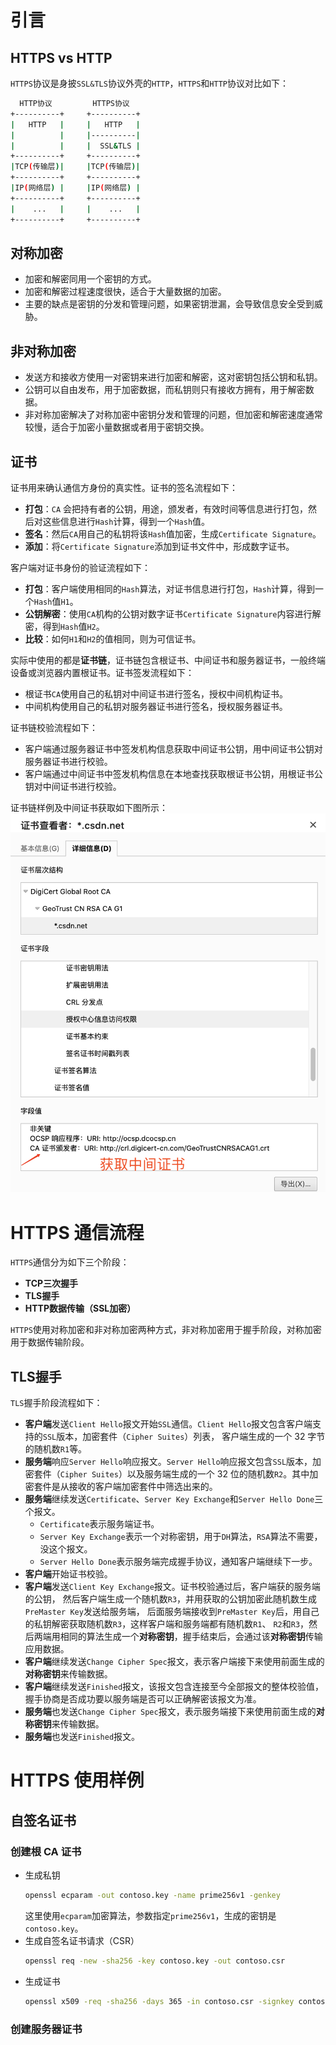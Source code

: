 # 引言
## HTTPS vs HTTP
`HTTPS`协议是身披`SSL&TLS`协议外壳的`HTTP`，`HTTPS`和`HTTP`协议对比如下：
```bash
  HTTP协议         HTTPS协议
+----------+     +----------+
|   HTTP   |     |   HTTP   |
|          |     |----------|
|          |     |  SSL&TLS |
+----------+     +----------+
|TCP(传输层)|     |TCP(传输层)|
+----------+     +----------+
|IP(网络层) |     |IP(网络层) |
+----------+     +----------+
|    ...   |     |    ...   |
+----------+     +----------+
```
## 对称加密
+ 加密和解密同用一个密钥的方式。
+ 加密和解密过程速度很快，适合于大量数据的加密。
+ 主要的缺点是密钥的分发和管理问题，如果密钥泄漏，会导致信息安全受到威胁。

## 非对称加密
+ 发送方和接收方使用一对密钥来进行加密和解密，这对密钥包括公钥和私钥。
+ 公钥可以自由发布，用于加密数据，而私钥则只有接收方拥有，用于解密数据。
+ 非对称加密解决了对称加密中密钥分发和管理的问题，但加密和解密速度通常较慢，适合于加密小量数据或者用于密钥交换。

## 证书
证书用来确认通信方身份的真实性。证书的签名流程如下：
+ **打包**：`CA` 会把持有者的公钥，用途，颁发者，有效时间等信息进行打包，然后对这些信息进行`Hash`计算，得到一个`Hash`值。
+ **签名**：然后`CA`用自己的私钥将该`Hash`值加密，生成`Certificate Signature`。
+ **添加**：将`Certificate Signature`添加到证书文件中，形成数字证书。

客户端对证书身份的验证流程如下：
+ **打包**：客户端使用相同的`Hash`算法，对证书信息进行打包，`Hash`计算，得到一个`Hash`值`H1`。
+ **公钥解密**：使用`CA`机构的公钥对数字证书`Certificate Signature`内容进行解密，得到`Hash`值`H2`。
+ **比较**：如何`H1`和`H2`的值相同，则为可信证书。

实际中使用的都是**证书链**，证书链包含根证书、中间证书和服务器证书，一般终端设备或浏览器内置根证书。证书签发流程如下：
+ 根证书`CA`使用自己的私钥对中间证书进行签名，授权中间机构证书。
+ 中间机构使用自己的私钥对服务器证书进行签名，授权服务器证书。

证书链校验流程如下：
+ 客户端通过服务器证书中签发机构信息获取中间证书公钥，用中间证书公钥对服务器证书进行校验。
+ 客户端通过中间证书中签发机构信息在本地查找获取根证书公钥，用根证书公钥对中间证书进行校验。

证书链样例及中间证书获取如下图所示：
![中间证书获取](./images/ca.png)

# HTTPS 通信流程
`HTTPS`通信分为如下三个阶段：
+ **TCP三次握手**
+ **TLS握手**
+ **HTTP数据传输（SSL加密）**

`HTTPS`使用对称加密和非对称加密两种方式，非对称加密用于握手阶段，对称加密用于数据传输阶段。

## TLS握手
`TLS`握手阶段流程如下：
+ **客户端**发送`Client Hello`报文开始`SSL`通信。`Client Hello`报文包含客户端支持的`SSL`版本，加密套件（`Cipher Suites`）列表，
客户端生成的一个 32 字节的随机数`R1`等。
+ **服务端**响应`Server Hello`响应报文。`Server Hello`响应报文包含`SSL`版本，加密套件（`Cipher Suites`）以及服务端生成的一个 32
位的随机数`R2`。其中加密套件是从接收的客户端加密套件中筛选出来的。
+ **服务端**继续发送`Certificate`、`Server Key Exchange`和`Server Hello Done`三个报文。
  + `Certificate`表示服务端证书。
  + `Server Key Exchange`表示一个对称密钥，用于`DH`算法，`RSA`算法不需要，没这个报文。
  + `Server Hello Done`表示服务端完成握手协议，通知客户端继续下一步。
+ **客户端**开始证书校验。
+ **客户端**发送`Client Key Exchange`报文。证书校验通过后，客户端获的服务端的公钥，
然后客户端生成一个随机数`R3`，并用获取的公钥加密此随机数生成`PreMaster Key`发送给服务端，
后面服务端接收到`PreMaster Key`后，用自己的私钥解密获取随机数`R3`，这样客户端和服务端都有随机数`R1`、
`R2`和`R3`，然后两端用相同的算法生成一个**对称密钥**，握手结束后，会通过该**对称密钥**传输应用数据。
+ **客户端**继续发送`Change Cipher Spec`报文，表示客户端接下来使用前面生成的**对称密钥**来传输数据。
+ **客户端**继续发送`Finished`报文，该报文包含连接至今全部报文的整体校验值，
握手协商是否成功要以服务端是否可以正确解密该报文为准。
+ **服务端**也发送`Change Cipher Spec`报文，表示服务端接下来使用前面生成的**对称密钥**来传输数据。
+ **服务端**也发送`Finished`报文。

# HTTPS 使用样例
## 自签名证书
### 创建根 CA 证书
+ 生成私钥
  ```bash
  openssl ecparam -out contoso.key -name prime256v1 -genkey
  ```
  这里使用`ecparam`加密算法，参数指定`prime256v1`，生成的密钥是`contoso.key`。
+ 生成自签名证书请求（CSR）
  ```bash
  openssl req -new -sha256 -key contoso.key -out contoso.csr
  ```
+ 生成证书
  ```bash
  openssl x509 -req -sha256 -days 365 -in contoso.csr -signkey contoso.key -out contoso.crt
  ```

### 创建服务器证书
